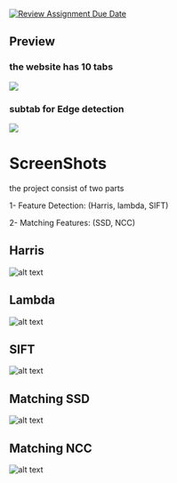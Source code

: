 [![Review Assignment Due Date](https://classroom.github.com/assets/deadline-readme-button-24ddc0f5d75046c5622901739e7c5dd533143b0c8e959d652212380cedb1ea36.svg)](https://classroom.github.com/a/FSQAR7Bu)
  ## Preview
  ### the website has 10 tabs
  ![](https://github.com/Computer-Vision-Spring23/a01-team13/blob/main/Images/perviews/tabs.gif)
  ### subtab for Edge detection
  ![](https://github.com/Computer-Vision-Spring23/a01-team13/blob/main/Images/perviews/subtab%20edge.png)
# ScreenShots
the project consist of two parts

1- Feature Detection: (Harris, lambda, SIFT)

2- Matching Features: (SSD, NCC)
   
## Harris
![alt text](https://github.com/Computer-Vision-Spring23/a03-team-13-1/blob/main/screenshots/harris.png)

## Lambda
![alt text](https://github.com/Computer-Vision-Spring23/a03-team-13-1/blob/main/screenshots/lambda.png)

## SIFT
![alt text](https://github.com/Computer-Vision-Spring23/a03-team-13-1/blob/main/screenshots/sift.png)

## Matching SSD
![alt text](https://github.com/Computer-Vision-Spring23/a03-team-13-1/blob/main/screenshots/SSD%20matching.png)
 
## Matching NCC
![alt text](https://github.com/Computer-Vision-Spring23/a03-team-13-1/blob/main/screenshots/NCC.png)

